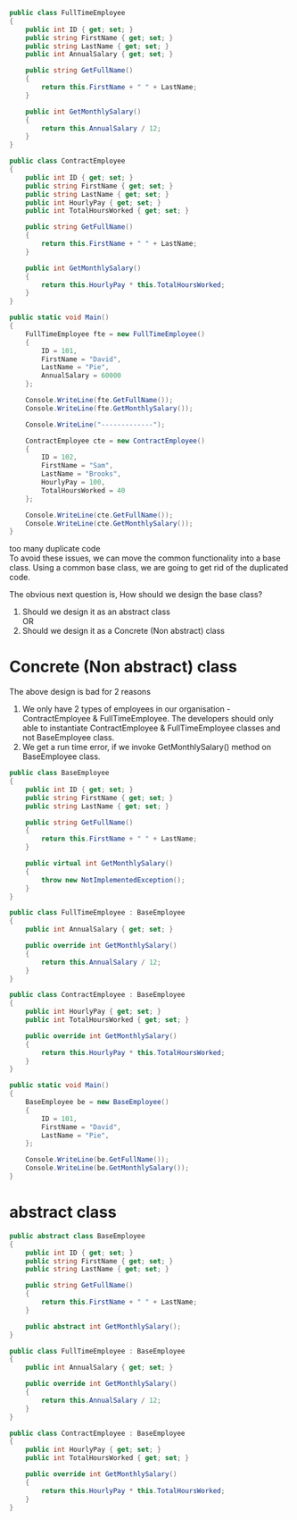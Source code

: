 ```csharp
public class FullTimeEmployee
{
    public int ID { get; set; }
    public string FirstName { get; set; }
    public string LastName { get; set; }
    public int AnnualSalary { get; set; }

    public string GetFullName()
    {
        return this.FirstName + " " + LastName;
    }

    public int GetMonthlySalary()
    {
        return this.AnnualSalary / 12;
    }
}
```
```csharp
public class ContractEmployee
{
    public int ID { get; set; }
    public string FirstName { get; set; }
    public string LastName { get; set; }
    public int HourlyPay { get; set; }
    public int TotalHoursWorked { get; set; }

    public string GetFullName()
    {
        return this.FirstName + " " + LastName;
    }

    public int GetMonthlySalary()
    {
        return this.HourlyPay * this.TotalHoursWorked;
    }
}
```
```csharp
public static void Main()
{
    FullTimeEmployee fte = new FullTimeEmployee()
    {
        ID = 101,
        FirstName = "David",
        LastName = "Pie",
        AnnualSalary = 60000
    };

    Console.WriteLine(fte.GetFullName());
    Console.WriteLine(fte.GetMonthlySalary());

    Console.WriteLine("-------------");

    ContractEmployee cte = new ContractEmployee()
    {
        ID = 102,
        FirstName = "Sam",
        LastName = "Brooks",
        HourlyPay = 100,
        TotalHoursWorked = 40
    };

    Console.WriteLine(cte.GetFullName());
    Console.WriteLine(cte.GetMonthlySalary());
}
```
 too many duplicate code  
 To avoid these issues, we can move the common functionality into a base class. 
 Using a common base class, we are going to get rid of the duplicated code.   
 
 
 The obvious next question is, How should we design the base class?  
1. Should we design it as an abstract class   
OR  
2. Should we design it as a Concrete (Non abstract) class  

# Concrete (Non abstract) class 
The above design is bad for 2 reasons  
1. We only have 2 types of employees in our organisation - ContractEmployee  & FullTimeEmployee.
The developers should only able to instantiate ContractEmployee  & FullTimeEmployee classes and not BaseEmployee class.  
2. We get a run time error, if we invoke GetMonthlySalary() method on BaseEmployee class.  
```csharp
public class BaseEmployee 
{
    public int ID { get; set; }
    public string FirstName { get; set; }
    public string LastName { get; set; }

    public string GetFullName()
    {
        return this.FirstName + " " + LastName;
    }

    public virtual int GetMonthlySalary()
    {
        throw new NotImplementedException();
    }
}
```
```csharp
public class FullTimeEmployee : BaseEmployee
{
    public int AnnualSalary { get; set; }

    public override int GetMonthlySalary()
    {
        return this.AnnualSalary / 12;
    }
}
```
```csharp
public class ContractEmployee : BaseEmployee
{
    public int HourlyPay { get; set; }
    public int TotalHoursWorked { get; set; }

    public override int GetMonthlySalary()
    {
        return this.HourlyPay * this.TotalHoursWorked;
    }
}
```
```csharp
public static void Main()
{
    BaseEmployee be = new BaseEmployee()
    {
        ID = 101,
        FirstName = "David",
        LastName = "Pie",
    };

    Console.WriteLine(be.GetFullName());
    Console.WriteLine(be.GetMonthlySalary());
}
```

# abstract class 
```csharp
public abstract class BaseEmployee 
{
    public int ID { get; set; }
    public string FirstName { get; set; }
    public string LastName { get; set; }

    public string GetFullName()
    {
        return this.FirstName + " " + LastName;
    }

    public abstract int GetMonthlySalary();
}
```
```csharp
public class FullTimeEmployee : BaseEmployee
{
    public int AnnualSalary { get; set; }

    public override int GetMonthlySalary()
    {
        return this.AnnualSalary / 12;
    }
}
```
```csharp
public class ContractEmployee : BaseEmployee
{
    public int HourlyPay { get; set; }
    public int TotalHoursWorked { get; set; }

    public override int GetMonthlySalary()
    {
        return this.HourlyPay * this.TotalHoursWorked;
    }
}
```
